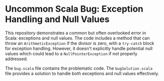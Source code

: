 # Uncommon Scala Bug: Exception Handling and Null Values

This repository demonstrates a common but often overlooked error in Scala: exceptions and null values. The code includes a method that can throw an `ArithmeticException` if the divisor is zero, with a `try-catch` block for exception handling.  However, it doesn't explicitly handle potential null values which could lead to a `NullPointerException` if not properly addressed. 

The `bug.scala` file contains the problematic code. The `bugSolution.scala` file provides a solution to handle both exceptions and null values effectively.